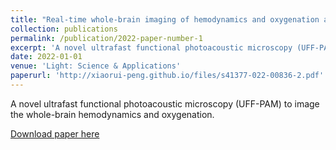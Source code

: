 ```yaml
---
title: "Real-time whole-brain imaging of hemodynamics and oxygenation at micro-vessel resolution with ultrafast wide-field photoacoustic microscopy."
collection: publications
permalink: /publication/2022-paper-number-1
excerpt: 'A novel ultrafast functional photoacoustic microscopy (UFF-PAM) to image the whole-brain hemodynamics and oxygenation.'
date: 2022-01-01
venue: 'Light: Science & Applications'
paperurl: 'http://xiaorui-peng.github.io/files/s41377-022-00836-2.pdf'
---
```

A novel ultrafast functional photoacoustic microscopy (UFF-PAM) to image the whole-brain hemodynamics and oxygenation.

[Download paper here](http://xiaorui-peng.github.io/files/s41377-022-00836-2.pdf)
